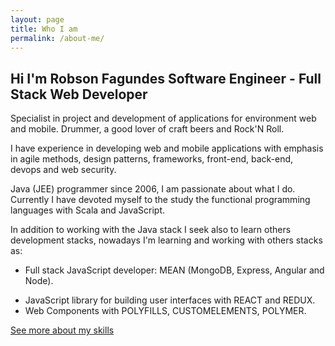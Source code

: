 ```yaml
---
layout: page
title: Who I am
permalink: /about-me/
---
```


Hi I'm Robson Fagundes Software Engineer - Full Stack Web Developer
---------------

Specialist in project and development of applications for environment web and mobile. Drummer, a good lover of craft beers and Rock'N Roll.

I have experience in developing web and mobile applications with emphasis in agile methods, design patterns, frameworks, front-end, back-end, devops and web security.  

Java (JEE) programmer since 2006, I am passionate about what I do. Currently I have devoted myself to the study the functional programming languages with Scala and JavaScript.  

In addition to working with the Java stack I seek also to learn others development stacks, nowadays I'm learning and working with others stacks as: 
  +   Full stack JavaScript developer: MEAN (MongoDB, Express, Angular and Node).
  *   JavaScript library for building user interfaces with REACT and REDUX.
  *   Web Components with POLYFILLS, CUSTOMELEMENTS, POLYMER.

[See more about my skills](https://br.linkedin.com/in/robson-adão-fagundes-7b7a2216)  


